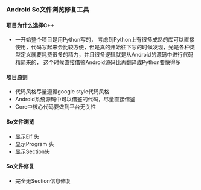 ### Android So文件浏览修复工具

#### 项目为什么选择C++
* 一开始整个项目是用Python写的， 考虑到Python上有很多成熟的库可以直接使用，代码写起来会比较方便，但是真的开始往下写的时候发现，光是各种类型定义就要耗费很多的精力，并且很多逻辑就是从Android的源码中进行代码精简来的， 这个时候直接借鉴Android源码比再翻译成Python要快得多

#### 项目原则
* 代码风格尽量遵循google style代码风格
* Android系统源码中可以借鉴的代码，尽量直接借鉴
* Core中核心代码要做到平台无关性

#### So文件浏览
* 显示Elf 头
* 显示Program 头
* 显示Section头

#### So文件修复
* 完全无Section信息修复
